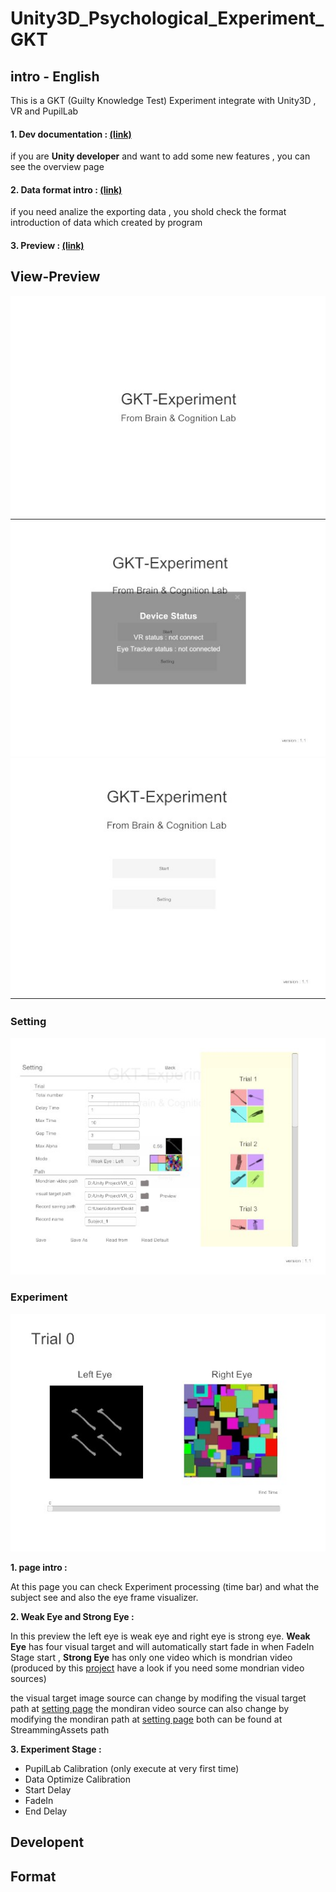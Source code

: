 # Unity3D_Psychological_Experiment_GKT

## intro - English

This is a GKT (Guilty Knowledge Test) Experiment integrate with Unity3D , VR and PupilLab

#### 1. Dev documentation : [(link)](#Developent)

if you are **Unity developer** and want to add some new features , you can see the overview page

#### 2. Data format intro : [(link)](#Format)

if you need analize the exporting data , you shold check the format introduction of data which created by program

#### 3. Preview : [(link)](#View-Preview)



## View-Preview
![Title](img/title_preview.jpg)
![Checking](img/Checking_preview.jpg)
![MainMenu](img/mainmenu_preview.jpg)

### Setting
![Setting](img/setting_preview.jpg)

### Experiment
![Experiment](img/experiment_preview.jpg)

**1. page intro :**

At this page you can check Experiment processing (time bar) and what the subject see and also the eye frame visualizer.

**2. Weak Eye and Strong Eye :**  

In this preview the left eye is weak eye and right eye is strong eye.
**Weak Eye** has four visual target and will automatically start fade in when FadeIn Stage start , 
**Strong Eye** has only one video which is mondrian video (produced by this [project](https://github.com/doremi31618/Processing_MondrianPatternGenerator)
 have a look if you need some mondrian video sources)

the visual target image source can change by modifing the visual target path at [setting page](#Setting)
the mondiran video source can also change by modifying the mondiran path at [setting page](#Setting)
both can be found at StreammingAssets path


**3. Experiment Stage :**

* PupilLab Calibration (only execute at very first time) 
* Data Optimize Calibration
* Start Delay
* FadeIn
* End Delay



## Developent

## Format
